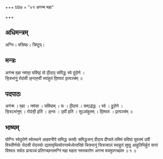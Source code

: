 +++
title = "०१ अगन्म महा"

+++
## अधिमन्त्रम्
अग्निः। वसिष्ठः। त्रिष्टुप्।

## मन्त्रः
अग॑न्म म॒हा नम॑सा॒ यवि॑ष्ठं॒ यो दी॒दाय॒ समि॑द्धः॒ स्वे दु॑रो॒णे ।  
चि॒त्रभा॑नुं॒ रोद॑सी अ॒न्तरु॒र्वी स्वा॑हुतं वि॒श्वतः॑ प्र॒त्यञ्च॑म् ॥

## पदपाठः
अग॑न्म । म॒हा । नम॑सा । यवि॑ष्ठम् । यः । दी॒दाय॑ । सम्ऽइ॑द्धः । स्वे । दु॒रो॒णे ।  
चि॒त्रऽभा॑नुम् । रोद॑सी॒ इति॑ । अ॒न्तः । उ॒र्वी इति॑ । सुऽआ॑हुतम् । वि॒श्वतः॑ । प्र॒त्यञ्च॑म् ॥

## भाष्यम्
योग्निः स्वेदुरोणे स्वेस्थाने आहवनीये समिद्धः काष्ठैः समिद्धःसन् दीदाय दीप्यते तमिमं यविष्ठं युवतमं उर्वी विस्तीर्णयोः रोदसी रोदस्योः द्यावापृथिव्योरन्तर्मध्येन्तरिक्षे चित्रभानुं चित्रज्वालं स्वाहुतं सुष्ठु आहुतिभिर्हुतं सन्तं विश्वतः सर्वतः प्रत्यञ्चं प्रतिगच्छन्तमग्निं महा महता नमस्कारेण अगन्म वयमुपगच्छाम ॥ १ ॥
